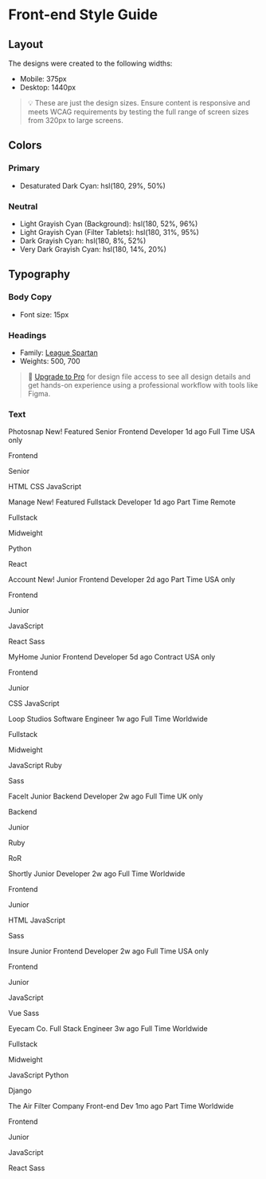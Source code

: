 # Front-end Style Guide

## Layout

The designs were created to the following widths:

- Mobile: 375px
- Desktop: 1440px

> 💡 These are just the design sizes. Ensure content is responsive and meets WCAG requirements by testing the full range of screen sizes from 320px to large screens.

## Colors

### Primary

- Desaturated Dark Cyan: hsl(180, 29%, 50%)

### Neutral

- Light Grayish Cyan (Background): hsl(180, 52%, 96%)
- Light Grayish Cyan (Filter Tablets): hsl(180, 31%, 95%)
- Dark Grayish Cyan: hsl(180, 8%, 52%)
- Very Dark Grayish Cyan: hsl(180, 14%, 20%)

## Typography

### Body Copy

- Font size: 15px

### Headings

- Family: [League Spartan](https://fonts.google.com/specimen/League+Spartan)
- Weights: 500, 700

> 💎 [Upgrade to Pro](https://www.frontendmentor.io/pro?ref=style-guide) for design file access to see all design details and get hands-on experience using a professional workflow with tools like Figma.

### Text

 <!-- Item Start -->

Photosnap
New!
Featured
Senior Frontend Developer
1d ago
Full Time
USA only

  <!-- Role -->

Frontend

  <!-- Level -->

Senior

  <!-- Languages -->

HTML
CSS
JavaScript

  <!-- Item End -->

  <!-- Item Start -->

Manage
New!
Featured
Fullstack Developer
1d ago
Part Time
Remote

  <!-- Role -->

Fullstack

  <!-- Level -->

Midweight

  <!-- Languages -->

Python

  <!-- Tools -->

React

  <!-- Item End -->

  <!-- Item Start -->

Account
New!
Junior Frontend Developer
2d ago
Part Time
USA only

  <!-- Role -->

Frontend

  <!-- Level -->

Junior

  <!-- Languages -->

JavaScript

  <!-- Tools -->

React
Sass

  <!-- Item End -->

  <!-- Item Start -->

MyHome
Junior Frontend Developer
5d ago
Contract
USA only

  <!-- Role -->

Frontend

  <!-- Level -->

Junior

  <!-- Languages -->

CSS
JavaScript

  <!-- Item End -->

  <!-- Item Start -->

Loop Studios
Software Engineer
1w ago
Full Time
Worldwide

  <!-- Role -->

Fullstack

  <!-- Level -->

Midweight

  <!-- Languages -->

JavaScript
Ruby

  <!-- Tools -->

Sass

  <!-- Item End -->

  <!-- Item Start -->

FaceIt
Junior Backend Developer
2w ago
Full Time
UK only

  <!-- Role -->

Backend

  <!-- Level -->

Junior

  <!-- Languages -->

Ruby

  <!-- Tools -->

RoR

  <!-- Item End -->

  <!-- Item Start -->

Shortly
Junior Developer
2w ago
Full Time
Worldwide

  <!-- Role -->

Frontend

  <!-- Level -->

Junior

  <!-- Languages -->

HTML
JavaScript

  <!-- Tools -->

Sass

  <!-- Item End -->

  <!-- Item Start -->

Insure
Junior Frontend Developer
2w ago
Full Time
USA only

  <!-- Role -->

Frontend

  <!-- Level -->

Junior

  <!-- Languages -->

JavaScript

  <!-- Tools -->

Vue
Sass

  <!-- Item End -->

  <!-- Item Start -->

Eyecam Co.
Full Stack Engineer
3w ago
Full Time
Worldwide

  <!-- Role -->

Fullstack

  <!-- Level -->

Midweight

  <!-- Languages -->

JavaScript
Python

  <!-- Tools -->

Django

  <!-- Item End -->

  <!-- Item Start -->

The Air Filter Company
Front-end Dev
1mo ago
Part Time
Worldwide

  <!-- Role -->

Frontend

  <!-- Level -->

Junior

  <!-- Languages -->

JavaScript

  <!-- Tools -->

React
Sass

  <!-- Item End -->
